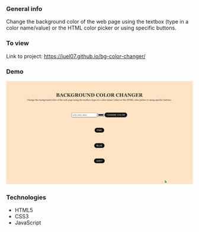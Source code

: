### General info
Change the background color of the web page using the textbox (type in a color name/value) or the HTML color picker or using specific buttons.

### To view
Link to project: https://juel07.github.io/bg-color-changer/

### Demo
![quick website demo](website-demo-gif.gif)

### Technologies 
- HTML5
- CSS3
- JavaScript